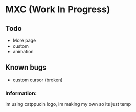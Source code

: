 # MXC (Work In Progress)


## Todo 
- More page
- custom
- animation 

## Known bugs
- custom cursor (broken)



### Information: 
im using catppucin logo, im making my own so its just temp 